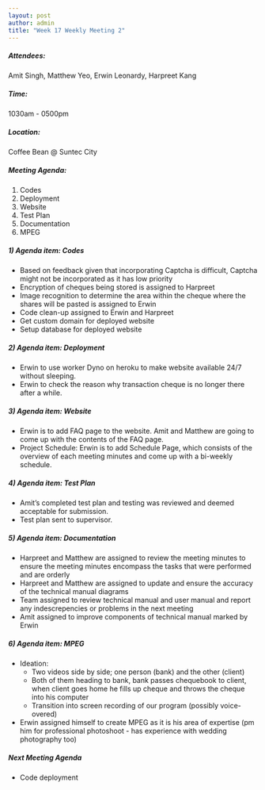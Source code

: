 ```yaml
---
layout: post
author: admin
title: "Week 17 Weekly Meeting 2"
---
```


##### Attendees:
Amit Singh, Matthew Yeo, Erwin Leonardy, Harpreet Kang

##### Time:
1030am - 0500pm

##### Location: 
Coffee Bean @ Suntec City

##### Meeting Agenda:
1. Codes
2. Deployment
3. Website
4. Test Plan
5. Documentation
6. MPEG


##### 1) Agenda item: Codes
- Based on feedback given that incorporating Captcha is difficult, Captcha might not be incorporated as it has low priority
- Encryption of cheques being stored is assigned to Harpreet
- Image recognition to determine the area within the cheque where the shares will be pasted is assigned to Erwin
- Code clean-up assigned to Erwin and Harpreet
- Get custom domain for deployed website
- Setup database for deployed website

##### 2) Agenda item: Deployment
- Erwin to use worker Dyno on heroku to make website available 24/7 without sleeping.
- Erwin to check the reason why transaction cheque is no longer there after a while.

##### 3) Agenda item: Website
- Erwin is to add FAQ page to the website. Amit and Matthew are going to come up with the contents of the FAQ page. 
- Project Schedule: Erwin is to add Schedule Page, which consists of the overview of each meeting minutes and come up with a bi-weekly schedule.

##### 4) Agenda item: Test Plan
- Amit’s completed test plan and testing was reviewed and deemed acceptable for submission.
- Test plan sent to supervisor.

##### 5) Agenda item: Documentation
- Harpreet and Matthew are assigned to review the meeting minutes to ensure the meeting minutes encompass the tasks that were performed and are orderly
- Harpreet and Matthew are assigned to update and ensure the accuracy of the technical manual diagrams
- Team assigned to review technical manual and user manual and report any indescrepencies or problems in the next meeting
- Amit assigned to improve components of technical manual marked by Erwin

##### 6) Agenda item: MPEG
- Ideation: 
  - Two videos side by side; one person (bank) and the other (client)
  - Both of them heading to bank, bank passes chequebook to client, when client goes home he fills up cheque and throws the cheque into his computer
  - Transition into screen recording of our program (possibly voice-overed)
- Erwin assigned himself to create MPEG as it is his area of expertise (pm him for professional photoshoot - has experience with wedding photography too)


##### Next Meeting Agenda
- Code deployment

